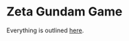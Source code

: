# Zeta Gundam Game
Everything is outlined [here](https://www.reddit.com/r/Gundam/comments/abm4cu/im_building_a_game_that_is_similar_to_the_events/).

